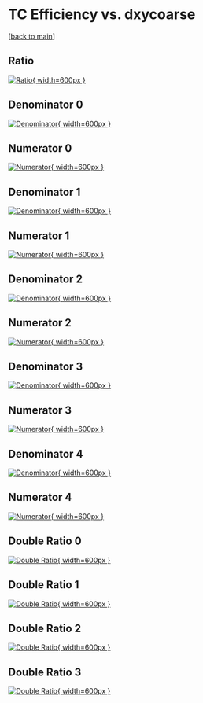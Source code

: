 # TC Efficiency vs. dxycoarse

[[back to main](./)]



## Ratio

[![Ratio](../mtv/var/TC_base_321_0_eff_dxycoarse.png){ width=600px }](../mtv/var/TC_base_321_0_eff_dxycoarse.pdf)

## Denominator 0

[![Denominator](../mtv/den/TC_base_321_0_eff_dxycoarse_den0.png){ width=600px }](../mtv/den/TC_base_321_0_eff_dxycoarse_den0.pdf)

## Numerator 0

[![Numerator](../mtv/num/TC_base_321_0_eff_dxycoarse_num0.png){ width=600px }](../mtv/num/TC_base_321_0_eff_dxycoarse_num0.pdf)

## Denominator 1

[![Denominator](../mtv/den/TC_base_321_0_eff_dxycoarse_den1.png){ width=600px }](../mtv/den/TC_base_321_0_eff_dxycoarse_den1.pdf)

## Numerator 1

[![Numerator](../mtv/num/TC_base_321_0_eff_dxycoarse_num1.png){ width=600px }](../mtv/num/TC_base_321_0_eff_dxycoarse_num1.pdf)

## Denominator 2

[![Denominator](../mtv/den/TC_base_321_0_eff_dxycoarse_den2.png){ width=600px }](../mtv/den/TC_base_321_0_eff_dxycoarse_den2.pdf)

## Numerator 2

[![Numerator](../mtv/num/TC_base_321_0_eff_dxycoarse_num2.png){ width=600px }](../mtv/num/TC_base_321_0_eff_dxycoarse_num2.pdf)

## Denominator 3

[![Denominator](../mtv/den/TC_base_321_0_eff_dxycoarse_den3.png){ width=600px }](../mtv/den/TC_base_321_0_eff_dxycoarse_den3.pdf)

## Numerator 3

[![Numerator](../mtv/num/TC_base_321_0_eff_dxycoarse_num3.png){ width=600px }](../mtv/num/TC_base_321_0_eff_dxycoarse_num3.pdf)

## Denominator 4

[![Denominator](../mtv/den/TC_base_321_0_eff_dxycoarse_den4.png){ width=600px }](../mtv/den/TC_base_321_0_eff_dxycoarse_den4.pdf)

## Numerator 4

[![Numerator](../mtv/num/TC_base_321_0_eff_dxycoarse_num4.png){ width=600px }](../mtv/num/TC_base_321_0_eff_dxycoarse_num4.pdf)

## Double Ratio 0

[![Double Ratio](../mtv/ratio/TC_base_321_0_eff_dxycoarse_ratio0.png){ width=600px }](../mtv/ratio/TC_base_321_0_eff_dxycoarse_ratio0.pdf)

## Double Ratio 1

[![Double Ratio](../mtv/ratio/TC_base_321_0_eff_dxycoarse_ratio1.png){ width=600px }](../mtv/ratio/TC_base_321_0_eff_dxycoarse_ratio1.pdf)

## Double Ratio 2

[![Double Ratio](../mtv/ratio/TC_base_321_0_eff_dxycoarse_ratio2.png){ width=600px }](../mtv/ratio/TC_base_321_0_eff_dxycoarse_ratio2.pdf)

## Double Ratio 3

[![Double Ratio](../mtv/ratio/TC_base_321_0_eff_dxycoarse_ratio3.png){ width=600px }](../mtv/ratio/TC_base_321_0_eff_dxycoarse_ratio3.pdf)

